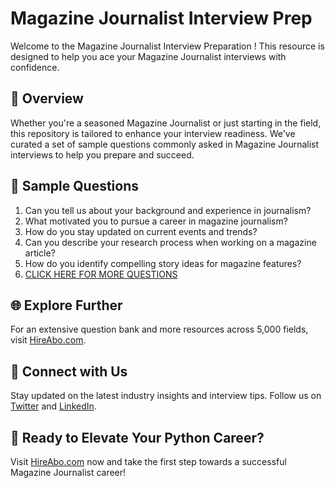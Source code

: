 # Magazine Journalist Interview Prep

Welcome to the Magazine Journalist Interview Preparation ! This resource is designed to help you ace your Magazine Journalist interviews with confidence.

## 🚀 Overview

Whether you're a seasoned Magazine Journalist or just starting in the field, this repository is tailored to enhance your interview readiness. We've curated a set of sample questions commonly asked in Magazine Journalist interviews to help you prepare and succeed.

## 📝 Sample Questions

1. Can you tell us about your background and experience in journalism?
2. What motivated you to pursue a career in magazine journalism?
3. How do you stay updated on current events and trends?
4. Can you describe your research process when working on a magazine article?
5. How do you identify compelling story ideas for magazine features?
6. [CLICK HERE FOR MORE QUESTIONS](https://hireabo.com/job/8_0_15/Magazine%20Journalist)

## 🌐 Explore Further

For an extensive question bank and more resources across 5,000 fields, visit [HireAbo.com](https://www.hireabo.com).

## 📱 Connect with Us

Stay updated on the latest industry insights and interview tips. Follow us on [Twitter](https://twitter.com/hireabo) and [LinkedIn](https://www.linkedin.com/in/hire-abo-3609972a8/).

## 🚀 Ready to Elevate Your Python Career?

Visit [HireAbo.com](https://www.hireabo.com) now and take the first step towards a successful Magazine Journalist career!